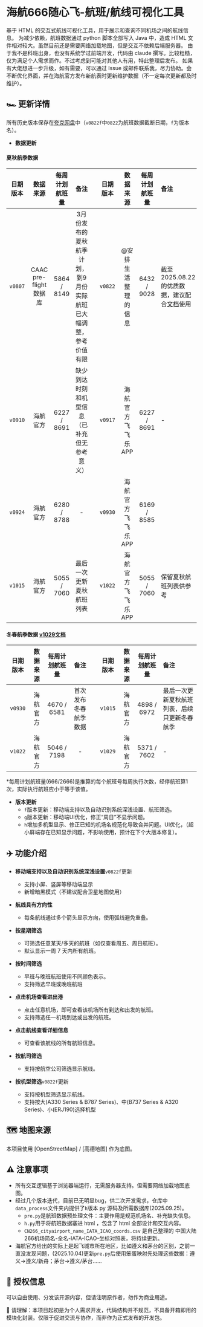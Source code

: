 # 海航666随心飞-航班/航线可视化工具

基于 HTML 的交互式航线可视化工具，用于展示和查询不同机场之间的航线信息。
为减少依赖，航班数据通过 python 脚本全部写入 Java 中，造成 HTML 文件相对较大。虽然目前还是需要网络加载地图，但是交互不依赖后端服务器。
由于我不是科班出身，也没有系统学过前端开发，代码由 claude 撰写。比较粗糙，仅为满足个人需求而作。不过考虑到可能对其他人有用，特此整理后发布。
如果有大佬想进一步升级，如有需要，可以通过 Issue 或邮件联系我，尽力协助。会不断优化界面，并在海航官方发布新航表时更新维护数据（不一定每次更新都及时维护）。

## 🏎️ 更新详情
所有历史版本保存在[夸克网盘](https://pan.quark.cn/s/617159da3ecd)中（`v0822f`中`0822`为航班数据截断日期，`f`为版本名）。
- **数据更新**

#### 夏秋航季数据
| 日期版本 | 数据来源 | 每周计划航班量 | 备注 || 日期版本 | 数据来源 | 每周计划航班量 | 备注 |
|:---:|:---:|:---:|:---:|-|:---:|:---:|:---:|:---|
|`v0807`| CAAC pre-flight数据库 | 5864 / 8149 | 3月份发布的夏秋航季计划，到9月份实际航班已大幅调整，参考价值有限 ||`v0822`| @安排生活 整理的信息 | 6432 / 9028 | 截至2025.08.22的优质数据，建议配合[文档](https://docs.qq.com/sheet/DY2Zsd2FEZVNKZE1T?tab=BB08J2)使用 |
|`v0910`| 海航官方 | 6227 / 8691 | 缺少到达时刻和机型信息（已补充但无参考意义） ||`v0917`| 海航官方飞飞乐APP | 6227 / 8691 | - |
|`v0924`| 海航官方 | 6280 / 8788 | - ||`v0930`| 海航官方飞飞乐APP | 6169 / 8585 |  |
|`v1015`| 海航官方 | 5055 / 7060 | 最后一次更新夏秋航班列表 ||`v1022`| 海航官方飞飞乐APP | 5055 / 7060 | 保留夏秋航班列表供参考 |

#### 冬春航季数据 [v1029文档](https://www.kdocs.cn/l/cqeWjFOoTyN7)
| 日期版本 | 数据来源 | 每周计划航班量 | 备注 || 日期版本 | 数据来源 | 每周计划航班量 | 备注 |
|:---:|:---:|:---:|:---:|-|:---:|:---:|:---:|:---|
|`v0930`| 海航官方 | 4670 / 6581 | 首次发布冬春航季数据 ||`v1015`| 海航官方 | 4898 / 6972 | 最后一次更新夏秋航班列表，后续只更新冬春航季 |
|`v1022`| 海航官方 | 5046 / 7198 | - ||`v1029`| 海航官方 | 5371 / 7602 | - |
*每周计划航班量(666/2666)是推算的每个航班号每周执行次数，经停航班算1次，实际执行航班应小于等于该值。

- **版本更新**
  - `f`版本更新：移动端支持以及自动识别系统深浅设置、航班筛选。
  - `g`版本更新：移动端UI优化，修正“周日”不显示问题。
  - `h`增加多机型显示、修正已知的机场名规范化导致合并问题。UI优化，（超小屏端存在已知显示问题，不影响使用，预计在下个大版本修复）。

## ✈️ 功能介绍
- **移动端支持以及自动识别系统深浅设置**`v0822f`更新
  - 支持小屏、竖屏等移动端显示
  - 新增暗黑模式（不建议配合卫星地图使用）

- **航线具有方向性**
  - 每条航线通过多个箭头显示方向，使用弧线避免重叠。

- **按星期筛选**
  - 可筛选任意某天/多天的航班（如仅查看周五、周日航班）。
  - 默认显示一周 7 天内所有航班。

- **按时间筛选**
  - 早班与晚班航班使用不同颜色表示。
  - 支持筛选早班或晚班航班

- **点击机场查看进出港**
  - 点击任意机场，即可查看该机场所有到达和出发的航班。
  - 支持筛选任一机场到达或出发的航班。

- **点击航线查看详细信息**
  - 可查看该航线的所有航班信息。

- **按航司筛选**
  - 支持按航空公司筛选显示航线。
 
- **按机型筛选**`v0822f`更新
  - 支持按机型筛选显示航线。
  - 支持按大(A330 Series & B787 Series)、中(B737 Series & A320 Series)、小(ERJ190)选择机型

## 🗺️ 地图来源

本项目使用 [OpenStreetMap] / [高德地图] 作为底图。

## ⚠️ 注意事项

- 所有交互逻辑基于浏览器端运行，无需服务器支持。但需要网络加载地图底图。
- 经过几个版本迭代，目前已无明显bug，供二次开发需求，仓库中`data_process`文件夹内提供了`h`版本 py 源码及所需数据库(2025.09.25)。
  - `pre.py`是航班数据预处理文件：主要作用是规范机场名、补充缺失信息。
  - `h.py`用于将航班数据塞进 html ，包含了 html 全部设计和交互内容。
  - `CN266_cityairport_name_IATA_ICAO_coords.csv` 是自己整理的 中国大陆266机场简名-全名-IATA-ICAO-坐标对照表，将持续更新。
- 海航官方给出的实际上是起飞城市所在地区，比如遵义和茅台的区别，之前一直没发现问题，(2025.10.04)更新`pre.py`后使用笨蛋映射先处理这些数据：遵义->遵义/新舟；茅台->遵义/茅台......

## 📄 授权信息

可以自由使用、分发该开源内容，但请注明原作者，勿作为商业用途。

🚧 请理解：本项目起初是为个人需求开发，代码结构并不规范，不具备开箱即用的模块化封装。仅限于促进交流与协作，而非作为正式发布的开发包。

